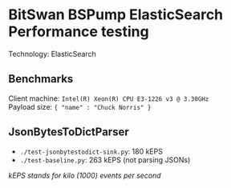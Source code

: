 # BitSwan BSPump ElasticSearch Performance testing

Technology: ElasticSearch


## Benchmarks

Client machine: `Intel(R) Xeon(R) CPU E3-1226 v3 @ 3.30GHz`  
Payload size:  `{ "name" : "Chuck Norris" }`  


## JsonBytesToDictParser

 * `./test-jsonbytestodict-sink.py`: 180 kEPS
 * `./test-baseline.py`: 263 kEPS (not parsing JSONs)


*kEPS stands for kilo (1000) events per second*
